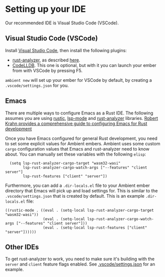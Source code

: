 # Setting up your IDE

Our recommended IDE is Visual Studio Code (VSCode).

## Visual Studio Code (VSCode)

Install [Visual Studio Code](https://code.visualstudio.com/), then install the following plugins:

- [rust-analyzer](https://rust-analyzer.github.io/), as described [here](https://code.visualstudio.com/docs/languages/rust).
- [CodeLLDB](https://marketplace.visualstudio.com/items?itemName=vadimcn.vscode-lldb). This one is optional, but with it you can launch your ember from with VSCode by pressing F5.

`ambient new` will set up your ember for VSCode by default, by creating a `.vscode/settings.json` for you.

## Emacs

There are multiple ways to configure Emacs as a Rust IDE. The following assumes you are using [rustic](https://github.com/brotzeit/rustic),
[lsp-mode](https://github.com/emacs-lsp/lsp-mode) and [rust-analyzer](https://rust-analyzer.github.io/) libraries. [Robert Krahn provides a comprehensive guide to configuring Emacs for Rust development](https://robert.kra.hn/posts/rust-emacs-setup/#prerequisites)

Once you have Emacs configured for general Rust development, you need to set some explicit values for Ambient embers. Ambient uses some custom `cargo` configuration values that Emacs and rust-analyzer need to know about. You can manually set these variables with the following `elisp`:

```elisp
  (setq lsp-rust-analyzer-cargo-target "wasm32-wasi"
        lsp-rust-analyzer-cargo-watch-args ["--features" "client server"]
        lsp-rust-features ["client" "server"])
```

Furthermore, you can add a `.dir-locals.el` file to your Ambient ember directory that Emacs will pick up and load settings for. This is similar to the `.vscode/settings.json` that is created by default. This is an example `.dir-locals.el` file:

```elisp
((rustic-mode . ((eval . (setq-local lsp-rust-analyzer-cargo-target "wasm32-wasi"))
                 (eval . (setq-local lsp-rust-analyzer-cargo-watch-args ["--features" "client server"]))
                 (eval . (setq-local lsp-rust-features ["client" "server"])))))
```

## Other IDEs

To get rust-analyzer to work, you need to make sure it's building with the `server` and `client` feature flags enabled. See [.vscode/settings.json](https://github.com/AmbientRun/Ambient/blob/main/app/src/cli/new_ember_template/.vscode/settings.json) for an example.
